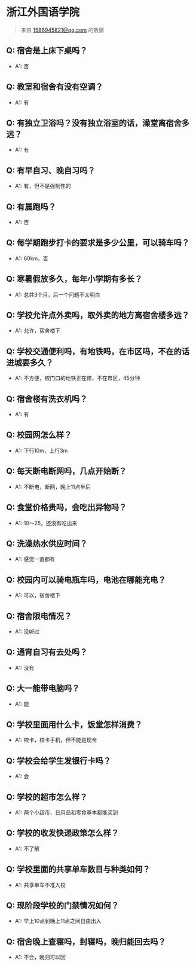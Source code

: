 # 浙江外国语学院
> 来自 1586945821@qq.com 的数据
## Q: 宿舍是上床下桌吗？
- A1: 否
## Q: 教室和宿舍有没有空调？
- A1: 有
## Q: 有独立卫浴吗？没有独立浴室的话，澡堂离宿舍多远？
- A1: 有
## Q: 有早自习、晚自习吗？
- A1: 有，但不是强制性的
## Q: 有晨跑吗？
- A1: 否
## Q: 每学期跑步打卡的要求是多少公里，可以骑车吗？
- A1: 60km，否
## Q: 寒暑假放多久，每年小学期有多长？
- A1: 总共3个月，后一个问题不太明白
## Q: 学校允许点外卖吗，取外卖的地方离宿舍楼多远？
- A1: 允许，宿舍楼下
## Q: 学校交通便利吗，有地铁吗，在市区吗，不在的话进城要多久？
- A1: 不方便，校门口的地铁正在修，不在市区，45分钟
## Q: 宿舍楼有洗衣机吗？
- A1: 有
## Q: 校园网怎么样？
- A1: 下行10m，上行3m
## Q: 每天断电断网吗，几点开始断？
- A1: 不断电，断网，晚上11点半后
## Q: 食堂价格贵吗，会吃出异物吗？
- A1: 10～25，还没有吃出来
## Q: 洗澡热水供应时间？
- A1: 感觉一直都有
## Q: 校园内可以骑电瓶车吗，电池在哪能充电？
- A1: 可以，宿舍楼下
## Q: 宿舍限电情况？
- A1: 没听过
## Q: 通宵自习有去处吗？
- A1: 没有
## Q: 大一能带电脑吗？
- A1: 能
## Q: 学校里面用什么卡，饭堂怎样消费？
- A1: 校卡，校卡手机，但不能是现金
## Q: 学校会给学生发银行卡吗？
- A1: 会
## Q: 学校的超市怎么样？
- A1: 两个小超市，日用品和零食基本都能买到
## Q: 学校的收发快递政策怎么样？
- A1: 不了解
## Q: 学校里面的共享单车数目与种类如何？
- A1: 共享单车不准入校
## Q: 现阶段学校的门禁情况如何？
- A1: 早上10点到晚上11点之间自由出入
## Q: 宿舍晚上查寝吗，封寝吗，晚归能回去吗？
- A1: 不会，晚归可以回